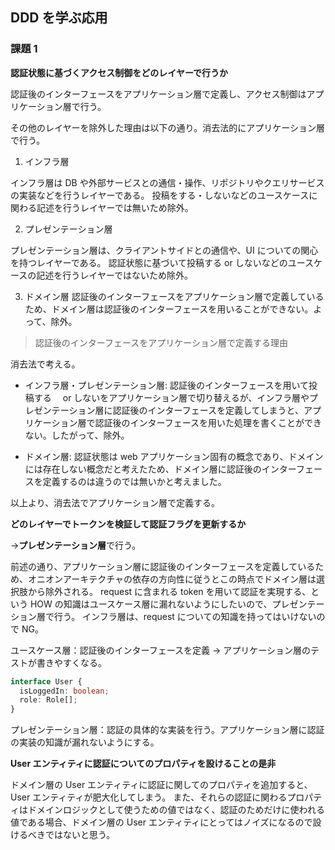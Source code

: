 ## DDD を学ぶ応用

### 課題 1

**認証状態に基づくアクセス制御をどのレイヤーで行うか**

認証後のインターフェースをアプリケーション層で定義し、アクセス制御はアプリケーション層で行う。

その他のレイヤーを除外した理由は以下の通り。消去法的にアプリケーション層で行う。

1. インフラ層

インフラ層は DB や外部サービスとの通信・操作、リポジトリやクエリサービスの実装などを行うレイヤーである。
投稿をする・しないなどのユースケースに関わる記述を行うレイヤーでは無いため除外。

2. プレゼンテーション層

プレゼンテーション層は、クライアントサイドとの通信や、UI についての関心を持つレイヤーである。
認証状態に基づいて投稿する or しないなどのユースケースの記述を行うレイヤーではないため除外。

3. ドメイン層
   認証後のインターフェースをアプリケーション層で定義しているため、ドメイン層は認証後のインターフェースを用いることができない。よって、除外。

> 認証後のインターフェースをアプリケーション層で定義する理由

消去法で考える。

- インフラ層・プレゼンテーション層:
  認証後のインターフェースを用いて投稿する　 or しないをアプリケーション層で切り替えるが、インフラ層やプレゼンテーション層に認証後のインターフェースを定義してしまうと、アプリケーション層で認証後のインターフェースを用いた処理を書くことができない。したがって、除外。

- ドメイン層:
  認証状態は web アプリケーション固有の概念であり、ドメインには存在しない概念だと考えたため、ドメイン層に認証後のインターフェースを定義するのは違うのでは無いかと考えました。

以上より、消去法でアプリケーション層で定義する。

**どのレイヤーでトークンを検証して認証フラグを更新するか**

→**プレゼンテーション層**で行う。

前述の通り、アプリケーション層に認証後のインターフェースを定義しているため、オニオンアーキテクチャの依存の方向性に従うとこの時点でドメイン層は選択肢から除外される。
request に含まれる token を用いて認証を実現する、という HOW の知識はユースケース層に漏れないようにしたいので、プレゼンテーション層で行う。
インフラ層は、request についての知識を持ってはいけないので NG。

ユースケース層：認証後のインターフェースを定義 → アプリケーション層のテストが書きやすくなる。

```ts
interface User {
  isLoggedIn: boolean;
  role: Role[];
}
```

プレゼンテーション層：認証の具体的な実装を行う。アプリケーション層に認証の実装の知識が漏れないようにする。

**User エンティティに認証についてのプロパティを設けることの是非**

ドメイン層の User エンティティに認証に関してのプロパティを追加すると、User エンティティが肥大化してしまう。
また、それらの認証に関わるプロパティはドメインロジックとして使うための値ではなく、認証のためだけに使われる値である場合、ドメイン層の User エンティティにとってはノイズになるので設けるべきではないと思う。

